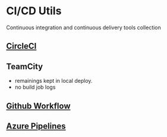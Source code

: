 # CI/CD Utils

Continuous integration and continuous delivery tools collection

## [CircleCI](./CircleCI.md)

## TeamCity

- remainings kept in local deploy.
- no build job logs

## [Github Workflow](./.github/workflows/README.md)

## [Azure Pipelines](./Azure.md)
